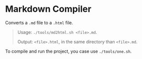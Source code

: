 # Markdown Compiler

Converts a `.md` file to a `.html` file.

> Usage: `./tools/md2html.sh <file>.md`.
>
> Output: `<file>.html`, in the same directory than `<file>.md`.

To compile and run the project, you case use `./tools/one.sh`.